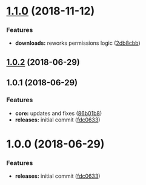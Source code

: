 <a name="1.1.0"></a>
# [1.1.0](https://github.com/hypeJunctionPro/Elgg3-hypeDownloads/compare/1.0.2...v1.1.0) (2018-11-12)


### Features

* **downloads:** reworks permissions logic ([2db8cbb](https://github.com/hypeJunctionPro/Elgg3-hypeDownloads/commit/2db8cbb))



<a name="1.0.2"></a>
## [1.0.2](https://github.com/hypeJunctionPro/Elgg3-hypeDownloads/compare/1.0.1...v1.0.2) (2018-06-29)




<a name="1.0.1"></a>
## 1.0.1 (2018-06-29)


### Features

* **core:** updates and fixes ([86b01b8](https://github.com/hypeJunction/Elgg3-hypeDownloads/commit/86b01b8))
* **releases:** initial commit ([fdc0633](https://github.com/hypeJunction/Elgg3-hypeDownloads/commit/fdc0633))



<a name="1.0.0"></a>
# 1.0.0 (2018-06-29)


### Features

* **releases:** initial commit ([fdc0633](https://github.com/hypeJunction/Elgg3-hypeDownloads/commit/fdc0633))



